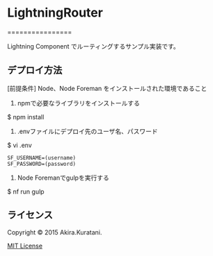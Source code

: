 # LightningRouter
================

Lightning Component でルーティングするサンプル実装です。

デプロイ方法
--------
[前提条件] Node、Node Foreman をインストールされた環境であること

1. npmで必要なライブラリをインストールする

 $ npm install

1. .envファイルにデプロイ先のユーザ名、パスワード

 $ vi .env

 ```
 SF_USERNAME=(username)
 SF_PASSWORD=(password)
 ```

1. Node Foremanでgulpを実行する

 $ nf run gulp

ライセンス
--------
Copyright &copy; 2015 Akira.Kuratani.

[MIT License](http://www.opensource.org/licenses/mit-license.php)
